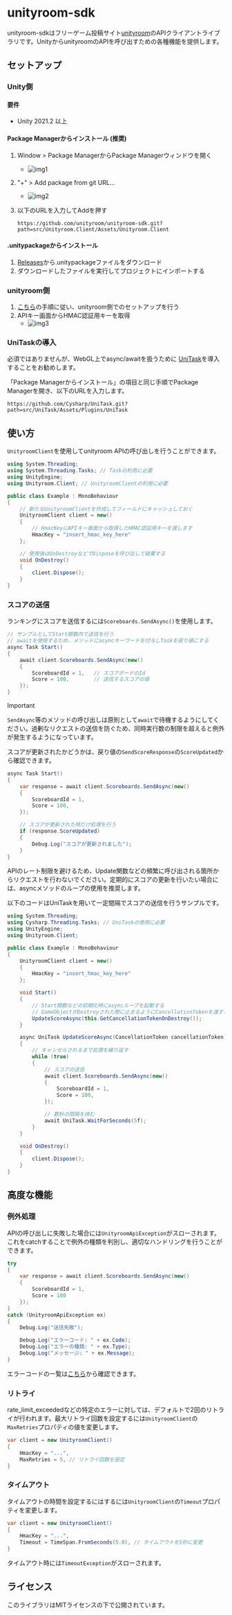 # unityroom-sdk

unityroom-sdkはフリーゲーム投稿サイト[unityroom](https://unityroom.com/)のAPIクライアントライブラリです。UnityからunityroomのAPIを呼び出すための各種機能を提供します。

## セットアップ

### Unity側

#### 要件

* Unity 2021.2 以上

#### Package Managerからインストール (推奨)

1. Window > Package ManagerからPackage Managerウィンドウを開く
    * ![img1](docs/img1.png)

2. "+" > Add package from git URL...
   * ![img2](docs/img2.png)

3. 以下のURLを入力してAddを押す   
    ```plaintext
    https://github.com/unityroom/unityroom-sdk.git?path=src/Unityroom.Client/Assets/Unityroom.Client
    ```

#### .unitypackageからインストール

1. [Releases](https://github.com/unityroom/unityroom-sdk/releases)から.unitypackageファイルをダウンロード
2. ダウンロードしたファイルを実行してプロジェクトにインポートする

### unityroom側

1. [こちら](https://unityroom-help.notion.site/4fae458305a948818b90e50dcad6a3f3?pvs=4)の手順に従い、unityroom側でのセットアップを行う
2. APIキー画面からHMAC認証用キーを取得
    * ![img3](docs/img3.png)

### UniTaskの導入

必須ではありませんが、WebGL上でasync/awaitを扱うために
[UniTask](https://github.com/Cysharp/UniTask?tab=readme-ov-file#install-via-git-url)を導入することをお勧めします。

「Package Managerからインストール」の項目と同じ手順でPackage Managerを開き、以下のURLを入力します。

```plaintext
https://github.com/Cysharp/UniTask.git?path=src/UniTask/Assets/Plugins/UniTask
```

## 使い方

`UnityroomClient`を使用してunityroom APIの呼び出しを行うことができます。

```cs
using System.Threading;
using System.Threading.Tasks; // Taskの利用に必要
using UnityEngine;
using Unityroom.Client; // UnityroomClientの利用に必要

public class Example : MonoBehaviour
{
    // 新たなUnityroomClientを作成してフィールドにキャッシュしておく
    UnityroomClient client = new()
    {
        // HmacKeyにAPIキー画面から取得したHMAC認証用キーを渡します
        HmacKey = "insert_hmac_key_here"
    };

    // 使用後はOnDestroyなどでDisposeを呼び出して破棄する
    void OnDestroy()
    {
        client.Dispose();
    }
}
```

### スコアの送信

ランキングにスコアを送信するには`Scoreboards.SendAsync()`を使用します。

```cs
// サンプルとしてStart関数内で送信を行う
// awaitを使用するため、メソッドにasyncキーワードを付与しTaskを戻り値にする
async Task Start()
{
    await client.Scoreboards.SendAsync(new()
    {
        ScoreboardId = 1,   // スコアボードのId
        Score = 100,        // 送信するスコアの値
    });
}
```

>[!IMPORTANT]
> `SendAsync`等のメソッドの呼び出しは原則として`await`で待機するようにしてください。過剰なリクエストの送信を防ぐため、同時実行数の制限を超えると例外が発生するようになっています。

スコアが更新されたかどうかは、戻り値の`SendScoreResponse`の`ScoreUpdated`から確認できます。

```cs
async Task Start()
{
    var response = await client.Scoreboards.SendAsync(new()
    {
        ScoreboardId = 1,
        Score = 100,
    });

    // スコアが更新された時だけ処理を行う
    if (response.ScoreUpdated)
    {
        Debug.Log("スコアが更新されました");
    }
}
```

APIのレート制限を避けるため、Update関数などの頻繁に呼び出される箇所からリクエストを行わないでください。定期的にスコアの更新を行いたい場合には、asyncメソッドのループの使用を推奨します。

以下のコードはUniTaskを用いて一定間隔でスコアの送信を行うサンプルです。

```cs
using System.Threading;
using Cysharp.Threading.Tasks; // UniTaskの使用に必要
using UnityEngine;
using Unityroom.Client;

public class Example : MonoBehaviour
{
    UnityroomClient client = new()
    {
        HmacKey = "insert_hmac_key_here"
    };

    void Start()
    {
        // Start関数などの初期化時にasyncループを起動する
        // GameObjectがDestroyされた際に止まるようにCancellationTokenを渡すこと
        UpdateScoreAsync(this.GetCancellationTokenOnDestroy());
    }

    async UniTask UpdateScoreAsync(CancellationToken cancellationToken)
    {
        // キャンセルされるまで処理を繰り返す
        while (true)
        {
            // スコアの送信
            await client.Scoreboards.SendAsync(new()
            {
                ScoreboardId = 1,
                Score = 100,
            });

            // 数秒の間隔を挟む
            await UniTask.WaitForSeconds(5f);
        }
    }

    void OnDestroy()
    {
        client.Dispose();
    }
}
```

## 高度な機能

### 例外処理

APIの呼び出しに失敗した場合には`UnityroomApiException`がスローされます。これをcatchすることで例外の種類を判別し、適切なハンドリングを行うことができます。

```cs
try
{
    var response = await client.Scoreboards.SendAsync(new()
    {
        ScoreboardId = 1,
        Score = 100
    });
}
catch (UnityroomApiException ex)
{
    Debug.Log("送信失敗");

    Debug.Log("エラーコード: " + ex.Code);
    Debug.Log("エラーの種類: " + ex.Type);
    Debug.Log("メッセージ: " + ex.Message);
}
```

エラーコードの一覧は[こちら](https://help.unityroom.com/1945cff8a8e3422db82bc8052b9b2dfc)から確認できます。

### リトライ

rate_limit_exceededなどの特定のエラーに対しては、デフォルトで2回のリトライが行われます。最大リトライ回数を設定するには`UnityroomClient`の`MaxRetries`プロパティの値を変更します。

```cs
var client = new UnityroomClient()
{
    HmacKey = "...",
    MaxRetries = 5, // リトライ回数を設定
}
```

### タイムアウト

タイムアウトの時間を設定するにはするには`UnityroomClient`の`Timeout`プロパティを変更します。

```cs
var client = new UnityroomClient()
{
    HmacKey = "...",
    Timeout = TimeSpan.FromSeconds(5.0), // タイムアウトを5秒に変更
}
```

タイムアウト時には`TimeoutException`がスローされます。

## ライセンス

このライブラリはMITライセンスの下で公開されています。